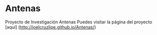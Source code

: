 # Antenas
Proyecto de Investigación Antenas
Puedes visitar la página del proyecto [aquí] (http://joelcruzlipe.github.io/Antenas/)

